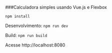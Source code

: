 ###Calculadora simples usando Vue.js e Flexbox

```npm install```

Desenvolvimento: ```npm run dev```

Build: ```npm run build```

Acesse http://localhost:8080
